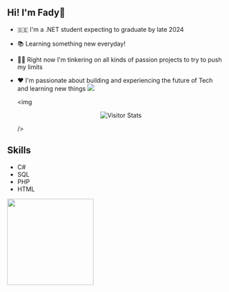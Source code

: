 ## Hi! I'm Fady👋

- 🇸🇪  I'm a .NET student expecting to graduate by late 2024
- 📚 Learning something new everyday!
- 👩‍🏫 Right now I'm tinkering on all kinds of passion projects to try to push my limits
- ❤️ I'm passionate about building and experiencing the future of Tech and learning new things
  <img src="![](https://komarev.com/ghpvc/?username=Manhattaa"/>

  <img <div align="center">
        <img alt="Visitor Stats" 
            src="https://widgetbite.com/stats/<github-username>"/>  
    </div> />

## Skills
* C#
* SQL
* PHP
* HTML
<img src="https://bear-images.sfo2.cdn.digitaloceanspaces.com/jacquelineshadforth-1696781773-0.gif" width="200" />
